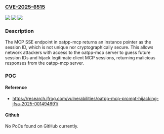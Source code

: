 ### [CVE-2025-6515](https://cve.mitre.org/cgi-bin/cvename.cgi?name=CVE-2025-6515)
![](https://img.shields.io/static/v1?label=Product&message=oatpp-mcp&color=blue)
![](https://img.shields.io/static/v1?label=Version&message=0%20&color=brightgreen)
![](https://img.shields.io/static/v1?label=Vulnerability&message=CWE-330%20Use%20of%20Insufficiently%20Random%20Values&color=brightgreen)

### Description

The MCP SSE endpoint in oatpp-mcp returns an instance pointer as the session ID, which is not unique nor cryptographically secure. This allows network attackers with access to the oatpp-mcp server to guess future session IDs and hijack legitimate client MCP sessions, returning malicious responses from the oatpp-mcp server.

### POC

#### Reference
- https://research.jfrog.com/vulnerabilities/oatpp-mcp-prompt-hijacking-jfsa-2025-001494691/

#### Github
No PoCs found on GitHub currently.

